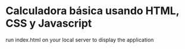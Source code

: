 # Calculadora básica usando HTML, CSS y Javascript

run index.html on your local server to display the application

